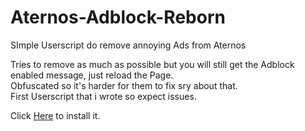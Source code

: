 # Aternos-Adblock-Reborn
SImple Userscript do remove annoying Ads from Aternos

Tries to remove as much as possible but you will still get the Adblock enabled message, just reload the Page.</br>
Obfuscated so it's harder for them to fix sry about that.</br>
First Userscript that i wrote so expect issues.

Click [Here](https://github.com/crustySenpai/Aternos-Adblock-Reborn/raw/main/Aternos%20Adblock%20Reborn.user.js) to install it.
